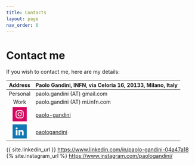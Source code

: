 ```yaml
---
title: Contacts
layout: page
nav_order: 6
---
```

# Contact me
If you wish to contact me, here are my details:

| Address  | Paolo Gandini, INFN, via Celoria 16, 20133, Milano, Italy |
| :----:   | :---- | 
| Personal | paolo.gandini (AT) gmail.com      |
| Work     | paolo.gandini (AT) mi.infn.com    |
|<img src="assets/icons/instagram_color.png" alt="Instagram" width="38"/> | [paolo-gandini](paolo) |
|<img src="assets/icons/linkedin_color.png" alt="Linkedin" width="38"/>   | [paologandini](paolo) |
{{ site.linkedin_url }}
https://www.linkedin.com/in/paolo-gandini-04a47a18
{% site.instagram_url %}
https://www.instagram.com/paologandini/
